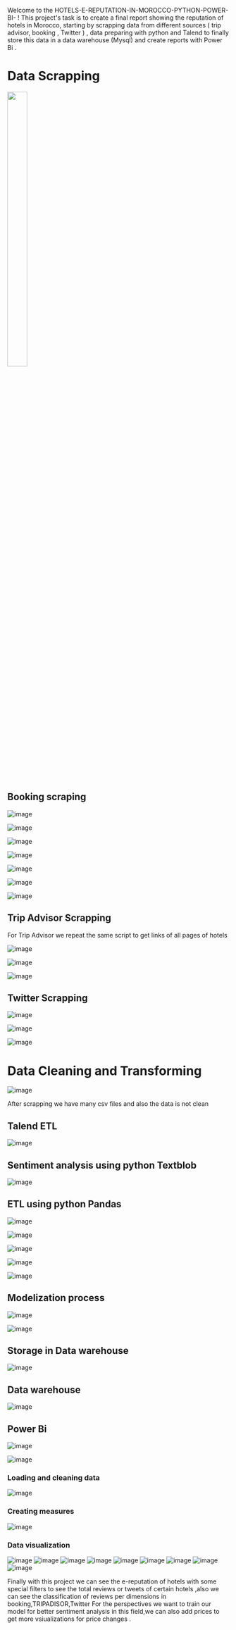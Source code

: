 Welcome to the HOTELS-E-REPUTATION-IN-MOROCCO-PYTHON-POWER-BI- !
This project's task is to create a final report showing the reputation of hotels in Morocco, starting by scrapping data from different sources ( trip advisor, booking , Twitter ) , data preparing with python and Talend to finally store this data in a data warehouse (Mysql) and create reports with Power Bi . 
# Data Scrapping 
<img src="https://user-images.githubusercontent.com/86720032/221417045-bfd6069a-529f-4f52-ae48-8987659fe0bf.png" width=30% height=40%>

## Booking scraping 

![image](https://user-images.githubusercontent.com/86720032/221418184-3396994a-b6fc-486c-9ae1-8f48fee9097a.png)

![image](https://user-images.githubusercontent.com/86720032/221418213-fba4beb2-c8bd-406e-bc12-f107c8727c26.png)

![image](https://user-images.githubusercontent.com/86720032/221417101-915cc183-787c-4952-83d1-aef3855232a1.png)

![image](https://user-images.githubusercontent.com/86720032/221417118-18c275ef-9f16-44c7-86f1-c7c1a5ea3a4b.png)

![image](https://user-images.githubusercontent.com/86720032/221417147-b99d48a2-c078-4f69-b8a9-032d8eec4d8c.png)

![image](https://user-images.githubusercontent.com/86720032/221417165-752ecb19-66b9-4f6e-96e8-cfc1646509b8.png)

![image](https://user-images.githubusercontent.com/86720032/221418548-7f44a671-f9a3-4455-b788-ef42e9598403.png)
## Trip Advisor Scrapping
For Trip Advisor we repeat the same script to get links of all pages of hotels 

![image](https://user-images.githubusercontent.com/86720032/221418328-59033729-1884-442c-b646-e62a26f4e2e8.png)

![image](https://user-images.githubusercontent.com/86720032/221417409-e16f2032-ebe4-41d4-8808-ead7d26b18ec.png)

![image](https://user-images.githubusercontent.com/86720032/221418374-4a7d2ba8-0ffb-4bc1-bdfa-a736a5c4e1db.png)
## Twitter Scrapping
![image](https://user-images.githubusercontent.com/86720032/221417464-8ea9615a-8a74-4109-9fa6-fccc6ef25c75.png)

![image](https://user-images.githubusercontent.com/86720032/221417478-7686b02c-134c-4170-8e24-8fc0caaa7009.png)

![image](https://user-images.githubusercontent.com/86720032/221418298-6e9104de-8b10-48d0-bbf1-536c58c9cecd.png)
# Data Cleaning and Transforming
![image](https://user-images.githubusercontent.com/86720032/221417528-a4917acf-996f-4c6c-9701-8f62f235f9a4.png)

After scrapping we have many csv files and also the data is not clean 
## Talend ETL 
![image](https://user-images.githubusercontent.com/86720032/221417593-ff6a22f3-f43a-4803-b56a-0427491df7a5.png)
## Sentiment analysis using python Textblob
![image](https://user-images.githubusercontent.com/86720032/221419165-a111c3ae-f9fc-4040-8a22-7b10fb5f23ee.png)
## ETL using python Pandas
![image](https://user-images.githubusercontent.com/86720032/221419031-125e4334-7d55-4b42-b554-21902370aed1.png)

![image](https://user-images.githubusercontent.com/86720032/221418943-db7f28f0-e76d-43b5-92af-aeae7ae97762.png)

![image](https://user-images.githubusercontent.com/86720032/221419044-e6ea30e1-94e4-49c0-aadc-55c773eb28db.png)

![image](https://user-images.githubusercontent.com/86720032/221419070-e44265d9-b5f9-4448-8b73-bf2496ec1856.png)

![image](https://user-images.githubusercontent.com/86720032/221419088-6a920f77-be30-46d1-94ae-a2099e9dfd62.png)
## Modelization process
![image](https://user-images.githubusercontent.com/86720032/221419212-98abcbf6-22fd-4820-9e53-04f8d57bdeac.png)

![image](https://user-images.githubusercontent.com/86720032/221419220-667e3869-018a-42b7-b6c3-0eeab38989d9.png)

## Storage in Data warehouse
![image](https://user-images.githubusercontent.com/86720032/221417797-504b8e23-96a5-4d33-9f17-50ad15bcbb52.png)
## Data warehouse
![image](https://user-images.githubusercontent.com/86720032/221417816-729e812e-3137-4f8b-922d-cf028dde7bea.png)
## Power Bi
![image](https://user-images.githubusercontent.com/86720032/221417833-7f706e41-011e-485d-8167-df82a7e2f02f.png)

![image](https://user-images.githubusercontent.com/86720032/221417843-086336f5-a9c7-4fcb-903d-e64df39b3fc8.png)
### Loading and cleaning data
![image](https://user-images.githubusercontent.com/86720032/221417868-21302134-cebb-4932-8f01-d71587c43d65.png)
### Creating measures
![image](https://user-images.githubusercontent.com/86720032/221419297-089083ef-e7b8-478f-a653-1ff6a91035cb.png)
### Data visualization
![image](https://user-images.githubusercontent.com/86720032/221417901-9a14e596-ab0e-4b44-884a-132a4d13679c.png)
![image](https://user-images.githubusercontent.com/86720032/221417911-4e15ea6f-08ae-4fdd-bd74-50dfdec8da6b.png)
![image](https://user-images.githubusercontent.com/86720032/221417917-8bceefe3-ae7f-42f3-a384-2a798005e085.png)
![image](https://user-images.githubusercontent.com/86720032/221417926-484339a4-6b03-435e-8d1d-1d3da1785a48.png)
![image](https://user-images.githubusercontent.com/86720032/221417931-0e1b85ad-ecb4-4776-90ac-1caefefff07a.png)
![image](https://user-images.githubusercontent.com/86720032/221417939-90561c76-7a05-48c4-9977-bd605ee33e05.png)
![image](https://user-images.githubusercontent.com/86720032/221417950-2dbbad22-4a5b-4f79-8cd5-6f1eda316468.png)
![image](https://user-images.githubusercontent.com/86720032/221419334-1cf9d752-16e6-4d32-8204-1907829b3b8d.png)
![image](https://user-images.githubusercontent.com/86720032/221419344-25b380b5-2bef-4fd8-954c-4355f0ea7f25.png)


Finally with this project we can see the e-reputation of hotels with some special filters to see the total reviews or tweets of certain hotels ,also we can see the classification of reviews per dimensions in booking,TRIPADISOR,Twitter
For the perspectives we want to train our model for better sentiment analysis in this field,we can also add prices to get more vsiualizations for price changes .





 
